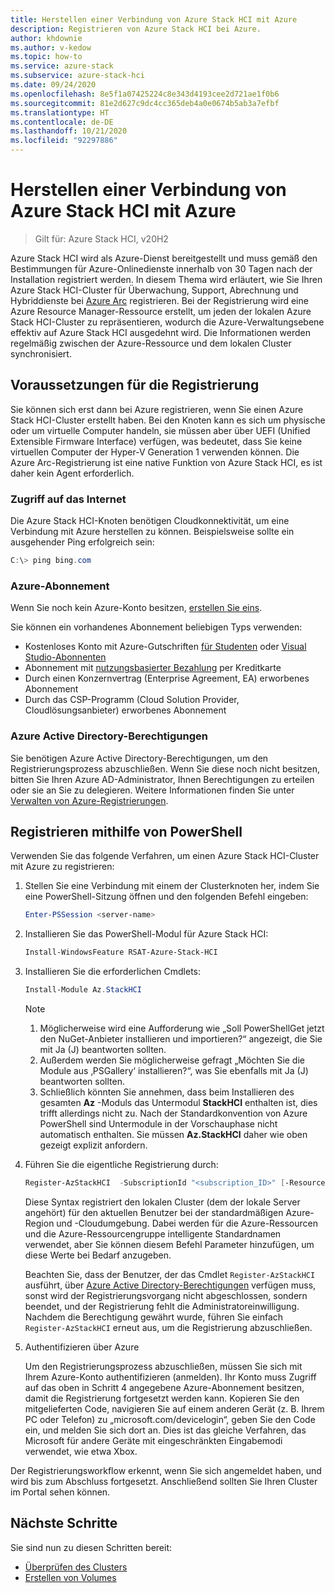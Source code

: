 ```yaml
---
title: Herstellen einer Verbindung von Azure Stack HCI mit Azure
description: Registrieren von Azure Stack HCI bei Azure.
author: khdownie
ms.author: v-kedow
ms.topic: how-to
ms.service: azure-stack
ms.subservice: azure-stack-hci
ms.date: 09/24/2020
ms.openlocfilehash: 8e5f1a07425224c8e343d4193cee2d721ae1f0b6
ms.sourcegitcommit: 81e2d627c9dc4cc365deb4a0e0674b5ab3a7efbf
ms.translationtype: HT
ms.contentlocale: de-DE
ms.lasthandoff: 10/21/2020
ms.locfileid: "92297886"
---
```

# <a name="connect-azure-stack-hci-to-azure"></a>Herstellen einer Verbindung von Azure Stack HCI mit Azure

> Gilt für: Azure Stack HCI, v20H2

Azure Stack HCI wird als Azure-Dienst bereitgestellt und muss gemäß den Bestimmungen für Azure-Onlinedienste innerhalb von 30 Tagen nach der Installation registriert werden. In diesem Thema wird erläutert, wie Sie Ihren Azure Stack HCI-Cluster für Überwachung, Support, Abrechnung und Hybriddienste bei [Azure Arc](https://azure.microsoft.com/services/azure-arc/) registrieren. Bei der Registrierung wird eine Azure Resource Manager-Ressource erstellt, um jeden der lokalen Azure Stack HCI-Cluster zu repräsentieren, wodurch die Azure-Verwaltungsebene effektiv auf Azure Stack HCI ausgedehnt wird. Die Informationen werden regelmäßig zwischen der Azure-Ressource und dem lokalen Cluster synchronisiert. 

## <a name="prerequisites-for-registration"></a>Voraussetzungen für die Registrierung

Sie können sich erst dann bei Azure registrieren, wenn Sie einen Azure Stack HCI-Cluster erstellt haben. Bei den Knoten kann es sich um physische oder um virtuelle Computer handeln, sie müssen aber über UEFI (Unified Extensible Firmware Interface) verfügen, was bedeutet, dass Sie keine virtuellen Computer der Hyper-V Generation 1 verwenden können. Die Azure Arc-Registrierung ist eine native Funktion von Azure Stack HCI, es ist daher kein Agent erforderlich.

### <a name="internet-access"></a>Zugriff auf das Internet

Die Azure Stack HCI-Knoten benötigen Cloudkonnektivität, um eine Verbindung mit Azure herstellen zu können. Beispielsweise sollte ein ausgehender Ping erfolgreich sein:

```PowerShell
C:\> ping bing.com
```

### <a name="azure-subscription"></a>Azure-Abonnement

Wenn Sie noch kein Azure-Konto besitzen, [erstellen Sie eins](https://azure.microsoft.com/). 

Sie können ein vorhandenes Abonnement beliebigen Typs verwenden:
- Kostenloses Konto mit Azure-Gutschriften [für Studenten](https://azure.microsoft.com/free/students/) oder [Visual Studio-Abonnenten](https://azure.microsoft.com/pricing/member-offers/credit-for-visual-studio-subscribers/)
- Abonnement mit [nutzungsbasierter Bezahlung](https://azure.microsoft.com/pricing/purchase-options/pay-as-you-go/) per Kreditkarte
- Durch einen Konzernvertrag (Enterprise Agreement, EA) erworbenes Abonnement
- Durch das CSP-Programm (Cloud Solution Provider, Cloudlösungsanbieter) erworbenes Abonnement

### <a name="azure-active-directory-permissions"></a>Azure Active Directory-Berechtigungen

Sie benötigen Azure Active Directory-Berechtigungen, um den Registrierungsprozess abzuschließen. Wenn Sie diese noch nicht besitzen, bitten Sie Ihren Azure AD-Administrator, Ihnen Berechtigungen zu erteilen oder sie an Sie zu delegieren. Weitere Informationen finden Sie unter [Verwalten von Azure-Registrierungen](../manage/manage-azure-registration.md#azure-active-directory-permissions).

## <a name="register-using-powershell"></a>Registrieren mithilfe von PowerShell

Verwenden Sie das folgende Verfahren, um einen Azure Stack HCI-Cluster mit Azure zu registrieren:

1. Stellen Sie eine Verbindung mit einem der Clusterknoten her, indem Sie eine PowerShell-Sitzung öffnen und den folgenden Befehl eingeben:

   ```PowerShell
   Enter-PSSession <server-name>
   ```

2. Installieren Sie das PowerShell-Modul für Azure Stack HCI:

   ```PowerShell
   Install-WindowsFeature RSAT-Azure-Stack-HCI
   ```

3. Installieren Sie die erforderlichen Cmdlets:

   ```PowerShell
   Install-Module Az.StackHCI
   ```

   > [!NOTE]
   > 1. Möglicherweise wird eine Aufforderung wie „Soll PowerShellGet jetzt den NuGet-Anbieter installieren und importieren?“ angezeigt, die Sie mit Ja (J) beantworten sollten.
   > 2. Außerdem werden Sie möglicherweise gefragt „Möchten Sie die Module aus ‚PSGallery‘ installieren?“, was Sie ebenfalls mit Ja (J) beantworten sollten.
   > 3. Schließlich könnten Sie annehmen, dass beim Installieren des gesamten **Az** -Moduls das Untermodul **StackHCI** enthalten ist, dies trifft allerdings nicht zu. Nach der Standardkonvention von Azure PowerShell sind Untermodule in der Vorschauphase nicht automatisch enthalten. Sie müssen **Az.StackHCI** daher wie oben gezeigt explizit anfordern.

4. Führen Sie die eigentliche Registrierung durch:

   ```PowerShell
   Register-AzStackHCI  -SubscriptionId "<subscription_ID>" [-ResourceName] [-ResourceGroupName]
   ```

   Diese Syntax registriert den lokalen Cluster (dem der lokale Server angehört) für den aktuellen Benutzer bei der standardmäßigen Azure-Region und -Cloudumgebung. Dabei werden für die Azure-Ressourcen und die Azure-Ressourcengruppe intelligente Standardnamen verwendet, aber Sie können diesem Befehl Parameter hinzufügen, um diese Werte bei Bedarf anzugeben.

   Beachten Sie, dass der Benutzer, der das Cmdlet `Register-AzStackHCI` ausführt, über [Azure Active Directory-Berechtigungen](../manage/manage-azure-registration.md#azure-active-directory-permissions) verfügen muss, sonst wird der Registrierungsvorgang nicht abgeschlossen, sondern beendet, und der Registrierung fehlt die Administratoreinwilligung. Nachdem die Berechtigung gewährt wurde, führen Sie einfach `Register-AzStackHCI` erneut aus, um die Registrierung abzuschließen.

5. Authentifizieren über Azure

   Um den Registrierungsprozess abzuschließen, müssen Sie sich mit Ihrem Azure-Konto authentifizieren (anmelden). Ihr Konto muss Zugriff auf das oben in Schritt 4 angegebene Azure-Abonnement besitzen, damit die Registrierung fortgesetzt werden kann. Kopieren Sie den mitgelieferten Code, navigieren Sie auf einem anderen Gerät (z. B. Ihrem PC oder Telefon) zu „microsoft.com/devicelogin“, geben Sie den Code ein, und melden Sie sich dort an. Dies ist das gleiche Verfahren, das Microsoft für andere Geräte mit eingeschränkten Eingabemodi verwendet, wie etwa Xbox.

Der Registrierungsworkflow erkennt, wenn Sie sich angemeldet haben, und wird bis zum Abschluss fortgesetzt. Anschließend sollten Sie Ihren Cluster im Portal sehen können.

## <a name="next-steps"></a>Nächste Schritte

Sie sind nun zu diesen Schritten bereit:

- [Überprüfen des Clusters](validate.md)
- [Erstellen von Volumes](../manage/create-volumes.md)
